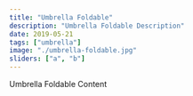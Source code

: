 ```yaml
---
title: "Umbrella Foldable"
description: "Umbrella Foldable Description"
date: 2019-05-21
tags: ["umbrella"]
image: "./umbrella-foldable.jpg"
sliders: ["a", "b"]
---
```


Umbrella Foldable Content

